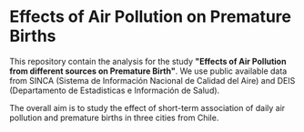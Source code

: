 # Effects of Air Pollution on Premature Births
This repository contain the analysis for the study **"Effects of Air Pollution from different sources on Premature Birth"**. We use public available data from SINCA (Sistema de Información Nacional de Calidad del Aire) and DEIS (Departamento de Estadisticas e Información de Salud). 

The overall aim is to  study the effect of short-term association of daily air pollution and premature births in three cities from Chile. 





